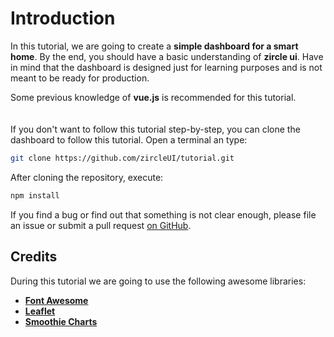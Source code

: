 # Introduction

In this tutorial, we are going to create a **simple dashboard for a smart home**. By the end, you should have a basic understanding of **zircle ui**. Have in mind that the dashboard is designed just for learning purposes and is not meant to be ready for production.

Some previous knowledge of **vue.js** is recommended for this tutorial.

<img :src="$withBase('/smart-home.png')" style="margin-top: 20px; display: block; margin-left: auto; margin-right: auto; width: 100%;" />

If you don't want to follow this tutorial step-by-step, you can clone the dashboard to follow this tutorial. Open a terminal an type:

```sh
git clone https://github.com/zircleUI/tutorial.git
```

After cloning the repository, execute:

```sh
npm install
```

If you find a bug or find out that something is not clear enough, please file an issue or submit a pull request [on GitHub](https://github.com/zircleUI/tutorial).

## Credits

During this tutorial we are going to use the following awesome libraries:

- [**Font Awesome**](https://fontawesome.com/)
- [**Leaflet**](https://leafletjs.com/)
- [**Smoothie Charts**](http://http://smoothiecharts.org/)